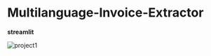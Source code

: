﻿# Multilanguage-Invoice-Extractor
**streamlit**


![project1]("https://github.com/karnekotasaraswati/Multilanguage-Invoice-Extractor/blob/main/image/Screenshot%202025-08-17%20152617.png")






